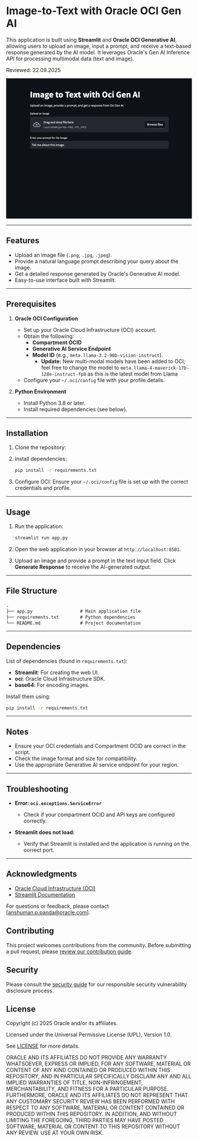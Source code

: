 
# Image-to-Text with Oracle OCI Gen AI

This application is built using **Streamlit** and **Oracle OCI Generative AI**, allowing users to upload an image, input a prompt, and receive a text-based response generated by the AI model. It leverages Oracle's Gen AI Inference API for processing multimodal data (text and image).

Reviewed: 22.09.2025

<img src="./image1.png">
</img>

---

## Features

- Upload an image file (`.png`, `.jpg`, `.jpeg`).
- Provide a natural language prompt describing your query about the image.
- Get a detailed response generated by Oracle's Generative AI model.
- Easy-to-use interface built with Streamlit.

---

## Prerequisites

1. **Oracle OCI Configuration**
   - Set up your Oracle Cloud Infrastructure (OCI) account.
   - Obtain the following:
     - **Compartment OCID**
     - **Generative AI Service Endpoint**
     - **Model ID** (e.g., `meta.llama-3.2-90b-vision-instruct`).
       - **Update:** New multi-modal models have been added to OCI; feel free to change the model to `meta.llama-4-maverick-17b-128e-instruct-fp8` as this is the latest model from Llama
   - Configure your `~/.oci/config` file with your profile details.

2. **Python Environment**
   - Install Python 3.8 or later.
   - Install required dependencies (see below).

---

## Installation

1. Clone the repository:
  

2. Install dependencies:
   ```bash
   pip install -r requirements.txt
   ```

3. Configure OCI:
   Ensure your `~/.oci/config` file is set up with the correct credentials and profile.

---

## Usage

1. Run the application:
   ```bash
   streamlit run app.py
   ```

2. Open the web application in your browser at `http://localhost:8501`.

3. Upload an image and provide a prompt in the text input field. Click **Generate Response** to receive the AI-generated output.

---

## File Structure

```plaintext
.
├── app.py                  # Main application file
├── requirements.txt        # Python dependencies
└── README.md               # Project documentation
```

---

## Dependencies

List of dependencies (found in `requirements.txt`):
- **Streamlit**: For creating the web UI.
- **oci**: Oracle Cloud Infrastructure SDK.
- **base64**: For encoding images.

Install them using:
```bash
pip install -r requirements.txt
```

---

## Notes

- Ensure your OCI credentials and Compartment OCID are correct in the script.
- Check the image format and size for compatibility.
- Use the appropriate Generative AI service endpoint for your region.

---

## Troubleshooting

- **Error: `oci.exceptions.ServiceError`**
  - Check if your compartment OCID and API keys are configured correctly.
  
- **Streamlit does not load:**
  - Verify that Streamlit is installed and the application is running on the correct port.



---

## Acknowledgments

- [Oracle Cloud Infrastructure (OCI)](https://www.oracle.com/cloud/)
- [Streamlit Documentation](https://docs.streamlit.io/)
  
For questions or feedback, please contact [anshuman.p.panda@oracle.com].



## Contributing
<!-- If your project has specific contribution requirements, update the
    CONTRIBUTING.md file to ensure those requirements are clearly explained. -->

This project welcomes contributions from the community. Before submitting a pull
request, please [review our contribution guide](./CONTRIBUTING.md).

## Security

Please consult the [security guide](./SECURITY.md) for our responsible security
vulnerability disclosure process.

## License
Copyright (c) 2025 Oracle and/or its affiliates.

Licensed under the Universal Permissive License (UPL), Version 1.0.

See [LICENSE](LICENSE.txt) for more details.

ORACLE AND ITS AFFILIATES DO NOT PROVIDE ANY WARRANTY WHATSOEVER, EXPRESS OR IMPLIED, FOR ANY SOFTWARE, MATERIAL OR CONTENT OF ANY KIND CONTAINED OR PRODUCED WITHIN THIS REPOSITORY, AND IN PARTICULAR SPECIFICALLY DISCLAIM ANY AND ALL IMPLIED WARRANTIES OF TITLE, NON-INFRINGEMENT, MERCHANTABILITY, AND FITNESS FOR A PARTICULAR PURPOSE.  FURTHERMORE, ORACLE AND ITS AFFILIATES DO NOT REPRESENT THAT ANY CUSTOMARY SECURITY REVIEW HAS BEEN PERFORMED WITH RESPECT TO ANY SOFTWARE, MATERIAL OR CONTENT CONTAINED OR PRODUCED WITHIN THIS REPOSITORY. IN ADDITION, AND WITHOUT LIMITING THE FOREGOING, THIRD PARTIES MAY HAVE POSTED SOFTWARE, MATERIAL OR CONTENT TO THIS REPOSITORY WITHOUT ANY REVIEW. USE AT YOUR OWN RISK. 
